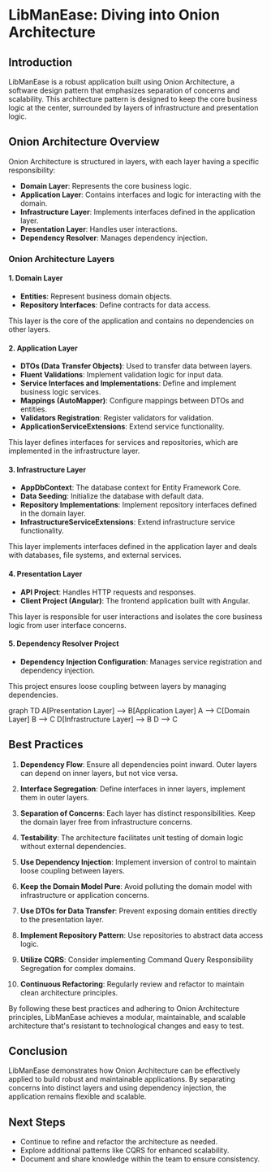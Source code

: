 # LibManEase: Diving into Onion Architecture

## Introduction

LibManEase is a robust application built using Onion Architecture, a software design pattern that emphasizes separation of concerns and scalability. This architecture pattern is designed to keep the core business logic at the center, surrounded by layers of infrastructure and presentation logic.

## Onion Architecture Overview

Onion Architecture is structured in layers, with each layer having a specific responsibility:

- **Domain Layer**: Represents the core business logic.
- **Application Layer**: Contains interfaces and logic for interacting with the domain.
- **Infrastructure Layer**: Implements interfaces defined in the application layer.
- **Presentation Layer**: Handles user interactions.
- **Dependency Resolver**: Manages dependency injection.

### Onion Architecture Layers

#### 1. Domain Layer

- **Entities**: Represent business domain objects.
- **Repository Interfaces**: Define contracts for data access.

This layer is the core of the application and contains no dependencies on other layers.

#### 2. Application Layer

- **DTOs (Data Transfer Objects)**: Used to transfer data between layers.
- **Fluent Validations**: Implement validation logic for input data.
- **Service Interfaces and Implementations**: Define and implement business logic services.
- **Mappings (AutoMapper)**: Configure mappings between DTOs and entities.
- **Validators Registration**: Register validators for validation.
- **ApplicationServiceExtensions**: Extend service functionality.

This layer defines interfaces for services and repositories, which are implemented in the infrastructure layer.

#### 3. Infrastructure Layer

- **AppDbContext**: The database context for Entity Framework Core.
- **Data Seeding**: Initialize the database with default data.
- **Repository Implementations**: Implement repository interfaces defined in the domain layer.
- **InfrastructureServiceExtensions**: Extend infrastructure service functionality.

This layer implements interfaces defined in the application layer and deals with databases, file systems, and external services.

#### 4. Presentation Layer

- **API Project**: Handles HTTP requests and responses.
- **Client Project (Angular)**: The frontend application built with Angular.

This layer is responsible for user interactions and isolates the core business logic from user interface concerns.

#### 5. Dependency Resolver Project

- **Dependency Injection Configuration**: Manages service registration and dependency injection.

This project ensures loose coupling between layers by managing dependencies.

graph TD
    A[Presentation Layer] --> B[Application Layer]
    A --> C[Domain Layer]
    B --> C
    D[Infrastructure Layer] --> B
    D --> C


## Best Practices

1. **Dependency Flow**: Ensure all dependencies point inward. Outer layers can depend on inner layers, but not vice versa.

2. **Interface Segregation**: Define interfaces in inner layers, implement them in outer layers.

3. **Separation of Concerns**: Each layer has distinct responsibilities. Keep the domain layer free from infrastructure concerns.

4. **Testability**: The architecture facilitates unit testing of domain logic without external dependencies.

5. **Use Dependency Injection**: Implement inversion of control to maintain loose coupling between layers.

6. **Keep the Domain Model Pure**: Avoid polluting the domain model with infrastructure or application concerns.

7. **Use DTOs for Data Transfer**: Prevent exposing domain entities directly to the presentation layer.

8. **Implement Repository Pattern**: Use repositories to abstract data access logic.

9. **Utilize CQRS**: Consider implementing Command Query Responsibility Segregation for complex domains.

10. **Continuous Refactoring**: Regularly review and refactor to maintain clean architecture principles.

By following these best practices and adhering to Onion Architecture principles, LibManEase achieves a modular, maintainable, and scalable architecture that's resistant to technological changes and easy to test.

## Conclusion

LibManEase demonstrates how Onion Architecture can be effectively applied to build robust and maintainable applications. By separating concerns into distinct layers and using dependency injection, the application remains flexible and scalable.

## Next Steps

- Continue to refine and refactor the architecture as needed.
- Explore additional patterns like CQRS for enhanced scalability.
- Document and share knowledge within the team to ensure consistency.

